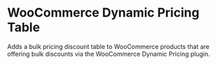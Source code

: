 # WooCommerce Dynamic Pricing Table
Adds a bulk pricing discount table to WooCommerce products that are offering bulk discounts via the WooCommerce Dynamic Pricing plugin.
